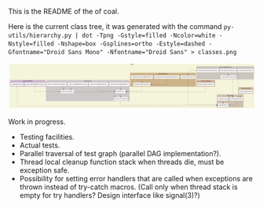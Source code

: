 This is the README of the of coal.

Here is the current class tree, it was generated with the command
`py-utils/hierarchy.py | dot -Tpng -Gstyle=filled -Ncolor=white -Nstyle=filled -Nshape=box -Gsplines=ortho -Estyle=dashed -Gfontname="Droid Sans Mono" -Nfontname="Droid Sans" > classes.png`

![Alt text](https://github.com/crypt3lx2k/coal/raw/master/classes.png)

Work in progress.

- Testing facilities.
- Actual tests.
- Parallel traversal of test graph (parallel DAG implementation?).
- Thread local cleanup function stack when threads die, must be exception safe.
- Possibility for setting error handlers that are called when exceptions are thrown instead of try-catch macros. (Call only when thread stack is empty for try handlers? Design interface like signal(3)?)
